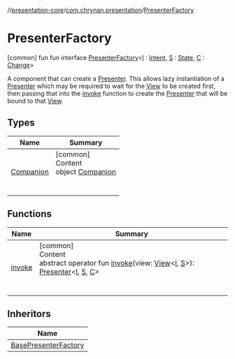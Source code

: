 //[presentation-core](../../../index.md)/[com.chrynan.presentation](../index.md)/[PresenterFactory](index.md)



# PresenterFactory  
 [common] fun fun interface [PresenterFactory](index.md)<[I](index.md) : [Intent](../-intent/index.md), [S](index.md) : [State](../-state/index.md), [C](index.md) : [Change](../-change/index.md)>

A component that can create a [Presenter](../-presenter/index.md). This allows lazy instantiation of a [Presenter](../-presenter/index.md) which may be required to wait for the [View](../-view/index.md) to be created first, then passing that into the [invoke](invoke.md) function to create the [Presenter](../-presenter/index.md) that will be bound to that [View](../-view/index.md).

   


## Types  
  
|  Name |  Summary | 
|---|---|
| <a name="com.chrynan.presentation/PresenterFactory.Companion///PointingToDeclaration/"></a>[Companion](-companion/index.md)| <a name="com.chrynan.presentation/PresenterFactory.Companion///PointingToDeclaration/"></a>[common]  <br>Content  <br>object [Companion](-companion/index.md)  <br><br><br>|


## Functions  
  
|  Name |  Summary | 
|---|---|
| <a name="com.chrynan.presentation/PresenterFactory/invoke/#com.chrynan.presentation.View[TypeParam(bounds=[com.chrynan.presentation.Intent]),TypeParam(bounds=[com.chrynan.presentation.State])]/PointingToDeclaration/"></a>[invoke](invoke.md)| <a name="com.chrynan.presentation/PresenterFactory/invoke/#com.chrynan.presentation.View[TypeParam(bounds=[com.chrynan.presentation.Intent]),TypeParam(bounds=[com.chrynan.presentation.State])]/PointingToDeclaration/"></a>[common]  <br>Content  <br>abstract operator fun [invoke](invoke.md)(view: [View](../-view/index.md)<[I](index.md), [S](index.md)>): [Presenter](../-presenter/index.md)<[I](index.md), [S](index.md), [C](index.md)>  <br><br><br>|


## Inheritors  
  
|  Name | 
|---|
| <a name="com.chrynan.presentation/BasePresenterFactory///PointingToDeclaration/"></a>[BasePresenterFactory](../-base-presenter-factory/index.md)|

